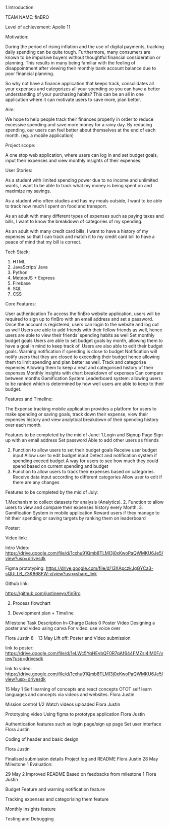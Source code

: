 1.Introduction 

TEAM NAME: 
finBRO 

Level of achievement: 
Apollo 11


Motivation: 

During the period of rising inflation and the use of digital payments, tracking daily spending can be quite tough. Furthermore, many consumers are known to be impulsive buyers without thoughtful financial consideration or planning. This results in many being familiar with the feeling of disappointment after viewing their monthly bank account balance due to poor financial planning. 

So why not have a finance application that keeps track, consolidates all your expenses and categorizes all your spending so you can have a better understanding of your purchasing habits? This can be an all in one application where it can motivate users to save more, plan better. 

Aim: 

We hope to help people track their finances properly in order to reduce excessive spending and save more money for a rainy day. By reducing spending, our users can feel better about themselves at the end of each month. (eg. a mobile application) 


Project scope:

A one stop web application, where users can log in and set budget goals, input their expenses and view monthly insights of their expenses.


User Stories: 

As a student with limited spending power due to no income and unlimited wants, I want to be able to track what my money is being spent on and maximize my savings.

As a student who often studies and has my meals outside, I want to be able to track how much I spent on food and transport. 

As an adult with many different types of expenses such as paying taxes and bills, I want to know the breakdown of categories of my spending.

As an adult with many credit card bills, I want to have a history of my expenses so that I can track and match it to my credit card bill to have a peace of mind that my bill is correct.




Tech Stack: 


1. HTML
2. JavaScript/ Java
3. Python
4. MeteorJS + Express
5. Firebase
6. SQL 
7. CSS

Core Features: 

User authentication 
To access the finBro website application, users will be required to sign up to finBro with an email address and set a password. Once the account is registered, users can login to the website and log out as well
Users are able to add friends with their fellow friends as well, hence users are able to view their friends’ spending habits as well
Set monthly budget goals 
Users are able to set budget goals by month, allowing them to have a goal in mind to keep track of. Users are also able to edit their budget goals. 
Warning notification if spending is close to budget 
Notification will notify users that they are closed to exceeding their budget hence allowing them to limit spending and plan better as well.
Track and categorise expenses 
Allowing them to keep a neat and categorised history of their expenses 
Monthly insights with chart breakdown of expenses 
Can compare between months 
Gamification System 
Leaderboard system: allowing users to be ranked which is determined by how well users are able to keep to their budget. 




Features and Timeline: 

The Expense tracking mobile application provides a platform for users to make spending or saving goals, track down their expense, view their expenses history and view analytical breakdown of their spending history over each month.

Features to be completed by the mid of June:
1.Login and Signup Page 
Sign up with an email address 
Set password 
Able to add other users as friends 


2. Function to allow users to set their budget goals 
Receive user budget input 
Allow user to edit budget input 
Detect and notification system if spending exceed budget 
A way for users to see how much they could spend based on current spending and budget 
3. Function to allow users to track their expenses based on categories.
Receive data input according to different categories 
Allow user to edit if there are any changes 


Features to be completed by the mid of July: 

1.Mechanism to collect datasets for analysis (Analytics). 
2. Function to allow users to view and compare their expenses history every Month. 
3. Gamification System in mobile application
Reward users if they manage to hit their spending or saving targets by ranking them on leaderboard 

























Poster: 





Video link: 

Intro Video: 
https://drive.google.com/file/d/1cxhu91Qmb8TLMI3j0xKwoPaQWMKU6Je5/view?usp=drivesdk 

Figma prototyping: 
https://drive.google.com/file/d/13XApczkJgGYCa3-sQULLB_Z3K868FW-v/view?usp=share_link 


Github link: 

 https://github.com/justineeyx/finBro 

2. Process flowchart





3. Development plan + Timeline  


Milestone
Task
Description
In-Charge
Dates
0 
Poster 
Video 
Designing a poster and video using canva 
For video: use voice over 



Flora
Justin
8 - 13 May 
Lift off: Poster and Video submission 

link to poster: https://drive.google.com/file/d/1eLWc5YqHEvbQF0R7qAf644FMZsI4IM0F/view?usp=drivesdk

link to video: https://drive.google.com/file/d/1cxhu91Qmb8TLMI3j0xKwoPaQWMKU6Je5/view?usp=drivesdk 



15 May
1
Self learning of concepts and react concepts 
OTOT self learn languages and concepts via videos and websites. 
Flora
Justin


Mission control 1/2
Watch videos uploaded 
Flora
Justin


Prototyping video 
Using figma to prototype application 
Flora
Justin 


Authentication features such as login page/sign up page 
Set user interface 
Flora
Justin


Coding of header and basic design 


Flora
Justin


Finalised submission details
Project log and README 
Flora
Justin
28 May 
Milestone 1 Evaluation: 


29 May 
2
Improved README 
Based on feedbacks from milestone 1
Flora
Justin


Budget Feature and warning notification feature 






Tracking expenses and categorising them feature






Monthly Insights feature






Testing and Debugging 








